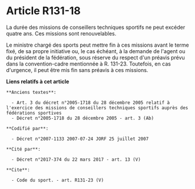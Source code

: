 # Article R131-18

La durée des missions de conseillers techniques sportifs ne peut excéder quatre ans. Ces missions sont renouvelables. 

Le ministre chargé des sports peut mettre fin à ces missions avant le terme fixé, de sa propre initiative ou, le cas échéant,
à la demande de l'agent ou du président de la fédération, sous réserve du respect d'un préavis prévu dans la convention-cadre
mentionnée à R. 131-23. Toutefois, en cas d'urgence, il peut être mis fin sans préavis à ces missions.

**Liens relatifs à cet article**

	**Anciens textes**:

	  - Art. 3 du décret n°2005-1718 du 28 décembre 2005 relatif à l'exercice des missions de conseillers techniques sportifs auprès des fédérations sportives
	  - Décret n°2005-1718 du 28 décembre 2005 - art. 3 (Ab)

	**Codifié par**:

	  - Décret n°2007-1133 2007-07-24 JORF 25 juillet 2007

	**Cité par**:

	  - Décret n°2017-374 du 22 mars 2017 - art. 13 (V)

	**Cite**:

	  - Code du sport. - art. R131-23 (V)
